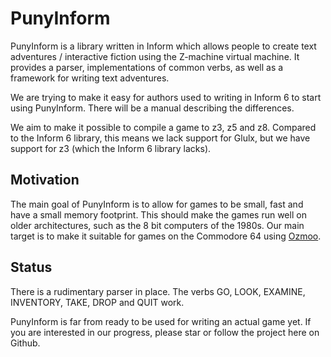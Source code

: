 # PunyInform

PunyInform is a library written in Inform which allows people to create text adventures / interactive fiction using the Z-machine virtual machine. It provides a parser, implementations of common verbs, as well as a framework for writing text adventures.

We are trying to make it easy for authors used to writing in Inform 6 to start using PunyInform. There will be a manual describing the differences. 

We aim to make it possible to compile a game to z3, z5 and z8. Compared to the Inform 6 library, this means we lack support for Glulx, but we have support for z3 (which the Inform 6 library lacks).

## Motivation

The main goal of PunyInform is to allow for games to be small, fast and have a small memory footprint. This should make the games run well on older architectures, such as the 8 bit computers of the 1980s. Our main target is to make it suitable for games on the Commodore 64 using [Ozmoo](https://github.com/johanberntsson/ozmoo/).


## Status

There is a rudimentary parser in place. The verbs GO, LOOK, EXAMINE, INVENTORY, TAKE, DROP and QUIT work. 

PunyInform is far from ready to be used for writing an actual game yet. If you are interested in our progress, please star or follow the project here on Github.

